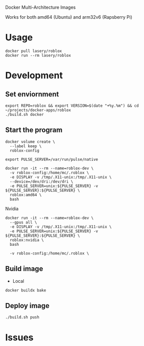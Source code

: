 Docker Multi-Architecture Images

Works for both amd64 (Ubuntu) and arm32v6 (Rapsberry Pi)

# Usage
```
docker pull lasery/roblox
docker run --rm lasery/roblox
```

# Development

## Set enviornment
```
export REPO=roblox && export VERSION=$(date "+%y.%m") && cd ~/projects/docker-apps/roblox
./build.sh docker
```

## Start the program
```
docker volume create \
  --label keep \
  roblox-config

export PULSE_SERVER=/var/run/pulse/native
```

```
docker run -it --rm --name=roblox-dev \
  -v roblox-config:/home/mc/.roblox \
  -e DISPLAY -v /tmp/.X11-unix:/tmp/.X11-unix \
  --device=/dev/dri:/dev/dri \
  -e PULSE_SERVER=unix:${PULSE_SERVER} -v ${PULSE_SERVER}:${PULSE_SERVER} \
  roblox:amd64 \
  bash
```

Nvidia
```
docker run -it --rm --name=roblox-dev \
  --gpus all \
  -e DISPLAY -v /tmp/.X11-unix:/tmp/.X11-unix \
  -e PULSE_SERVER=unix:${PULSE_SERVER} -v ${PULSE_SERVER}:${PULSE_SERVER} \
  roblox:nvidia \
  bash

  -v roblox-config:/home/mc/.roblox \
```

## Build image
- Local
```
docker buildx bake
```

## Deploy image
```
./build.sh push
```

# Issues

